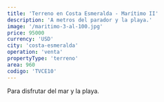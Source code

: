 ```yaml
---
title: 'Terreno en Costa Esmeralda - Marítimo II'
description: 'A metros del parador y la playa.'
image: '/maritimo-3-al-100.jpg'
price: 95000
currency: 'USD'
city: 'costa-esmeralda'
operation: 'venta'
propertyType: 'terreno'
area: 960
codigo: 'TVCE10'
---
```


Para disfrutar del mar y la playa.
